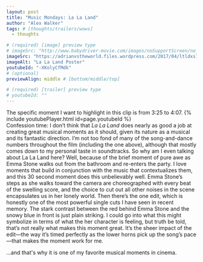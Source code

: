 ```yaml
---
layout: post
title: "Music Mondays: La La Land"
author: "Alex Walker"
tags: # [thoughts/trailers/wows]
  - thoughts

# (required) [image] preview type
# imageSrc: "http://www.babydriver-movie.com/images/noSupportScreen/no_support_bg.jpg"
imageSrc: "https://adrianvstheworld.files.wordpress.com/2017/04/ltldxs1.png?w=820&h=312&crop=1"
imageAlt: "La La Land Poster"
youtubeId: "-XKolyCfMdk"
# (optional)
previewAlign: middle # [bottom/middle/top]

# (required) [trailer] preview type
# youtubeId: ""
---
```

The specific moment I want to highlight in this clip is from 3:25 to 4:07.
{% include youtubePlayer.html id=page.youtubeId %}
<br>
Confession time: I don’t think that _La La Land_ does nearly as good a job at creating great musical moments as it should, given its nature as a musical and its fantastic direction. I’m not too fond of many of the song-and-dance numbers throughout the film (including the one above), although that mostly comes down to my personal taste in soundtracks. So why am I even talking about La La Land here? Well, because of the brief moment of pure awe as Emma Stone walks out from the bathroom and re-enters the party. I love moments that build in conjunction with the music that contextualizes them, and this 30 second moment does this unbelievably well. Emma Stone’s steps as she walks toward the camera are choreographed with every beat of the swelling score, and the choice to cut out all other noises in the scene encapsulates us in her lonely world. Then there’s the one edit, which is honestly one of the most powerful single cuts I have seen in recent memory. The stark contrast between the red behind Emma Stone and the snowy blue in front is just plain striking. I could go into what this might symbolize in terms of what the her character is feeling, but truth be told, that’s not really what makes this moment great. It’s the sheer impact of the edit—the way it’s timed perfectly as the lower horns pick up the song’s pace—that makes the moment work for me.

...and that's why it is one of my favorite musical moments in cinema.